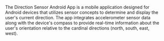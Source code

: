 The Direction Sensor Android App is a mobile application designed for Android devices that utilizes sensor concepts to determine and display the user's current direction. The app integrates accelerometer sensor data along with the device's compass to provide real-time information about the user's orientation relative to the cardinal directions (north, south, east, west).
